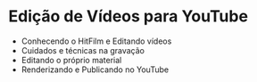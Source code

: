 # Edição de Vídeos para YouTube

- Conhecendo o HitFilm e Editando vídeos
- Cuidados e técnicas na gravação 
- Editando o próprio material
- Renderizando e Publicando no YouTube